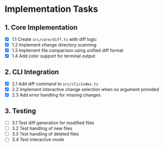 # Implementation Tasks

## 1. Core Implementation
- [x] 1.1 Create `src/core/diff.ts` with diff logic
- [x] 1.2 Implement change directory scanning
- [x] 1.3 Implement file comparison using unified diff format
- [x] 1.4 Add color support for terminal output

## 2. CLI Integration
- [x] 2.1 Add diff command to `src/cli/index.ts`
- [x] 2.2 Implement interactive change selection when no argument provided
- [x] 2.3 Add error handling for missing changes

## 3. Testing
- [ ] 3.1 Test diff generation for modified files
- [ ] 3.2 Test handling of new files
- [ ] 3.3 Test handling of deleted files
- [ ] 3.4 Test interactive mode